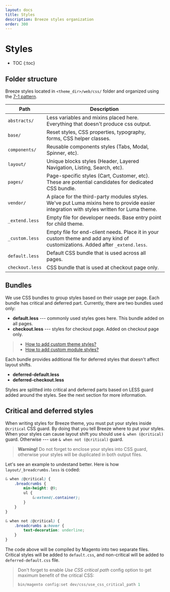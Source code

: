 ```yaml
---
layout: docs
title: Styles
description: Breeze styles organization
order: 300
---
```


# Styles

* TOC
{:toc}

## Folder structure

Breeze styles located in `<theme_dir>/web/css/` folder and organized using
the [7-1 pattern](https://sass-guidelin.es/#the-7-1-pattern).

Path                    | Description
------------------------|------------------------------------
`abstracts/`            | Less variables and mixins placed here. Everything that doesn't produce css output.
`base/`                 | Reset styles, CSS properties, typography, forms, CSS helper classes.
`components/`           | Reusable components styles (Tabs, Modal, Spinner, etc).
`layout/`               | Unique blocks styles (Header, Layered Navigation, Listing, Search, etc).
`pages/`                | Page-specific styles (Cart, Customer, etc). These are potential candidates for dedicated CSS bundle.
`vendor/`               | A place for the third-party modules styles. We've put Luma mixins here to provide easier integration with styles written for Luma theme.
`_extend.less`          | Empty file for developer needs. Base entry point for child theme.
`_custom.less`          | Empty file for end-client needs. Place it in your custom theme and add any kind of customizations. Added after `_extend.less`.
`default.less`          | Default CSS bundle that is used across all pages.
`checkout.less`         | CSS bundle that is used at checkout page only.

## Bundles

We use CSS bundles to group styles based on their usage per page. Each bundle
has critical and deferred part. Currently, there are two bundles used only:

 -  **default.less** --- commonly used styles goes here. This bundle added on all pages.
 -  **checkout.less** --- styles for checkout page. Added on checkout page only.

> - [How to add custom theme styles?](custom-styles)
> - [How to add custom module styles?](custom-module#styles)

Each bundle provides additional file for deferred styles that doesn't affect layout shifts.

 -  **deferred-default.less**
 -  **deferred-checkout.less**

Styles are splitted into critical and deferred parts based on LESS guard added
around the styles. See the next section for more information.

## Critical and deferred styles

When writing styles for Breeze theme, you must put your styles inside `@critical`
CSS guard. By doing that you tell Breeze where to put your styles. When your
styles can cause layout shift you should use `& when (@critical)` guard.
Otherwise --- use `& when not (@critical)` guard.

> **Warning!**
> Do not forget to enclose your styles into CSS guard, otherwise your styles
> will be duplicated in both output files.

Let's see an example to undestand better. Here is how `layout/_breadcrumbs.less`
is coded:

```scss
& when (@critical) {
    .breadcrumbs {
        min-height: @9;
        ul {
            &:extend(.container);
        }
    }
}

& when not (@critical) {
    .breadcrumbs a:hover {
        text-decoration: underline;
    }
}
```

The code above will be compiled by Magento into two separate files. Critical styles
will be added to `default.css`, and non-critical will be added to `deferred-default.css`
file.

> Don't forget to enable _Use CSS critical path_ config option to get maximum
> benefit of the critical CSS:
>
> ```powershell
> bin/magento config:set dev/css/use_css_critical_path 1
> ```
